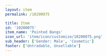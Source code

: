 ```yaml
---
layout: item
permalink: /10200075

title: Item
id: '10200075'
item_name: 'Pointed Bangs'
icon_url: 'item/icon/customize/10200075.png'
sub_header: ['Gender: Male', 'Cosmetic']
footer: ['Untradable, Unsellable']
---
```

